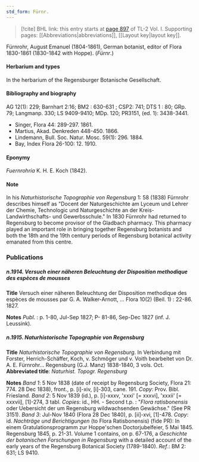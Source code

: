 ```yaml
---
std_form: Fürnr.
---
```


> [!cite] BHL link: this entry starts at [page 897](https://www.biodiversitylibrary.org/page/33121028) of TL-2 Vol. I.
> Supporting pages: [[Abbreviations|abbreviations]], [[Layout key|layout key]].

Fürnrohr, August Emanuel (1804-1861), German botanist, editor of Flora 1830-1861
(1830-1842 with Hoppe). (*Fürnr*.)

#### Herbarium and types

In the herbarium of the Regensburger Botanische Gesellschaft.

#### Bibliography and biography

AG 12(1): 229; Barnhart 2:16; BM2 : 630-631 ; CSP2: 741; DTS 1 : 80; GRp. 79; Langmanp. 330; LS 9409-9410; MDp. 120; PR3151, (ed. 1): 3438-3441.
- Singer, Flora 44: 289-297. 1861.
- Martius, Akad. Denkreden 448-450. 1866.
- Lindemann, Bull. Soc. Natur. Mosc. 59(1): 296. 1884.
- Bay, Index Flora 26-100: 12. 1910.

#### Eponymy

*Fuernrohria* K. H. E. Koch (1842).

#### Note

In his *Naturhistorische Topographie von Regensburg* 1: 58 (1838) Fürnrohr describes himself as "Docent der Naturgeschichte am Lyceum und Lehrer der Chemie, Technologic und Naturgeschichte an der Kreis-Landwirthschafts- und Gewerbsschule." In 1830 Fürnrohr had returned to Regensburg to become provisor of the Gladbach pharmacy. This pharmacy played an important role in bringing together Regensburg botanists and both the 18th and the 19th century periods of Regensburg botanical activity emanated from this centre.

### Publications

##### n.1914. Versuch einer näheren Beleuchtung der Disposition methodique des espèces de mousses

**Title**
Versuch einer näheren Beleuchtung der Disposition methodique des espèces de mousses par G. A. Walker-Arnott, ... Flora 10(2) (Beil. 1) : 22-86. 1827. 

**Notes**
*Publ*. : p. 1-80, Jul-Sep 1827; P- 81-86, Sep-Dec 1827 (inf. J. Leussink).

##### n.1915. Naturhistorische Topographie von Regensburg

**Title**
*Naturhistorische Topographie von Regensburg*. In Verbindung mit Forster, Herrich-Schäffer, Koch, v. Schmöger und v. Voith bearbeitet von Dr. A. E. Fürnrohr... Regensburg (G.J. Manz) 1838-1840, 3 vols. Oct.
**Abbreviated title**: *Naturhist. Topogr. Regensburg*

**Notes**
*Band 1*: 5 Nov 1838 (date of receipt by Regensburg Society, Flora 21: 774. 28 Dec 1838), front., p. \[i\]-xiv, \[i\]-303, cane. 191. *Copy*: Prov. Bibl. Friesland.
*Band 2*: 5 Nov 1839 (id.), p. \[i\]-xxxv, 'xxxi' \[= xxxvi\], 'xxxii' \[= xxxvii\], \[1\]-274, 3 tabl. *Copies*: id., HH. - Second t.p. : "*Flora ratisbonensis* oder Uebersicht der um Regensburg wildwachsenden Gewächse." (See PR 3151).
*Band 3*: Jul-Nov 1840 (Flora 28 Dec 1840), p. \[ii\]-xvi, \[1\]-478. *Copy*: id.
*Nachträge und Berichtigungen* (to Flora Ratisbonensis) (fide PR): In einem Gratulationsprogramm zur Hoppe'schen Doctorjubelfeier, 5 Mai 1845. Regensburg 1845, p. 21-31.
Volume 1 contains, on p. 67-176, a *Geschichte der botanischen Forschungen in Regensburg* with a detailed account of the early years of the Regensburg Botanical Society (1789-1840).
*Ref*.: BM 2: 631; LS 9410.